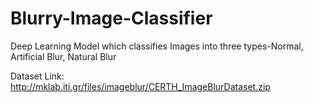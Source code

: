 # Blurry-Image-Classifier
Deep Learning Model which classifies Images into three types-Normal, Artificial Blur, Natural Blur

Dataset Link: http://mklab.iti.gr/files/imageblur/CERTH_ImageBlurDataset.zip
